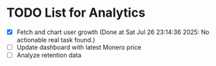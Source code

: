 # TODO List for Analytics

- [x] Fetch and chart user growth  (Done at Sat Jul 26 23:14:36 2025: No actionable real task found.)
- [ ] Update dashboard with latest Monero price
- [ ] Analyze retention data